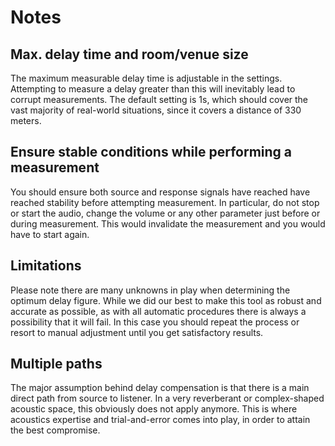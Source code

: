 # Notes

## Max. delay time and room/venue size
The maximum measurable delay time is
adjustable in the settings. Attempting to measure a delay greater than this will inevitably lead to
corrupt measurements. The default setting is 1s, which should cover the vast majority of real-world
situations, since it covers a distance of 330 meters.
## Ensure stable conditions while performing a measurement
You should ensure both source and response signals have reached have reached
stability before attempting measurement. In particular, do not stop or start the audio, change the
volume or any other parameter just before or during measurement. This would invalidate the measurement
and you would have to start again.
## Limitations
Please note there are many unknowns in
play when determining the optimum delay figure. While we did our best to make this tool as robust and
accurate as possible, as with all automatic procedures there is always a possibility that it will fail.
In this case you should repeat the process or resort to manual adjustment until you get satisfactory
results.
## Multiple paths
The major assumption behind delay compensation is that there
is a main direct path from source to listener. In a very reverberant or complex-shaped acoustic space,
this obviously does not apply anymore. This is where acoustics expertise and trial-and-error comes into
play, in order to attain the best compromise.


